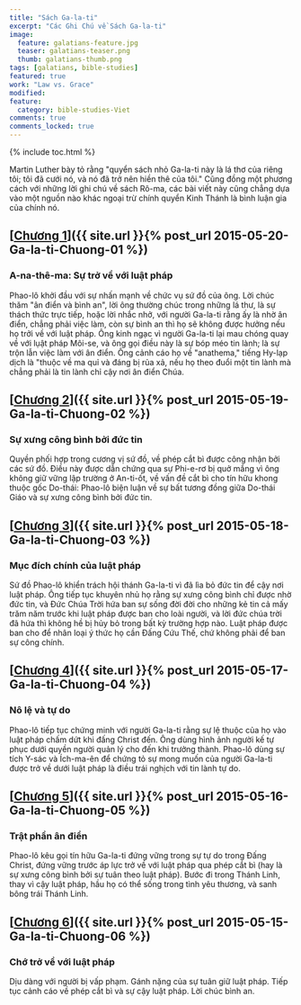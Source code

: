 ```yaml
---
title: "Sách Ga-la-ti"
excerpt: "Các Ghi Chú về Sách Ga-la-ti"
image: 
  feature: galatians-feature.jpg
  teaser: galatians-teaser.png
  thumb: galatians-thumb.png
tags: [galatians, bible-studies]
featured: true
work: "Law vs. Grace"
modified:
feature:
  category: bible-studies-Viet
comments: true
comments_locked: true
---
```


{% include toc.html %}

Martin Luther bày tỏ rằng "quyển sách nhỏ Ga-la-ti này là lá thơ của riêng tôi; tôi đã cưới nó, và nó đã trở nên hiền thê của tôi." Cũng đồng một phương cách với những lời ghi chú về sách Rô-ma, các bài viết này cũng chẳng dựa vào một nguồn nào khác ngoại trừ chính quyển Kinh Thánh là bình luận gia của chính nó.

##  [<u>Chương 1</u>]({{ site.url }}{% post_url 2015-05-20-Ga-la-ti-Chuong-01 %})

### A-na-thê-ma: Sự trở về với luật pháp

Phao-lô khởi đầu với sự nhấn mạnh về chức vụ sứ đồ của ông. Lời chúc thăm "ân điển và bình an", lời ông thường chúc trong những lá thư, là sự thách thức trực tiếp, hoặc lời nhắc nhở, với người Ga-la-ti rằng ấy là nhờ ân điển, chẳng phải việc làm, còn sự bình an thì họ sẽ không được hưởng nếu họ trởi về với luật pháp. Ông kinh ngạc vì người Ga-la-ti lại mau chóng quay về với lụật pháp Môi-se, và ông gọi điều này là sự bóp méo tin lành; là sự trộn lẫn việc làm với ân điển. Ông cảnh cáo họ về "anathema," tiếng Hy-lạp dịch là "thuộc về ma quỉ và đáng bị rủa xả, nếu họ theo đuổi một tin lành mà chẳng phải là tin lành chỉ cậy nơi ân điển Chúa.

##  [<u>Chương 2</u>]({{ site.url }}{% post_url 2015-05-19-Ga-la-ti-Chuong-02 %})

### Sự xưng công bình bởi đức tin

Quyền phối hợp trong cương vị sứ đồ, về phép cắt bì được công nhận bởi các sứ đồ. Điều này được dẫn chứng qua sự Phi-e-rơ bị quở mắng vì ông không giữ vững lập trường ở An-ti-ốt, về vấn đề cắt bì cho tín hữu khong thuộc gốc Do-thái: Phao-lô biện luận về sự bất tương đồng giữa Do-thái Giáo và sự xưng công bình bởi đức tin.

##  [<u>Chương 3</u>]({{ site.url }}{% post_url 2015-05-18-Ga-la-ti-Chuong-03 %})

### Mục đích chính của luật pháp

Sứ đồ Phao-lô khiển trách hội thánh Ga-la-ti vì đã lìa bỏ đức tin để cậy nơi luật pháp. Ông tiếp tục khuyên nhủ họ rằng sự xưng công bình chỉ được nhờ đức tin, và Đức Chúa Trời hứa ban sự sống đời đời cho những kẻ tin cả mấy trăm năm trước khi luật pháp được ban cho loài người, và lời đức chúa trời đã hứa thì không hề bị hủy bỏ trong bất kỳ trường hợp nào. Luật pháp được ban cho để nhân loại ý thức họ cần Đấng Cứu Thế, chứ không phải để ban sự công chính.

##  [<u>Chương 4</u>]({{ site.url }}{% post_url 2015-05-17-Ga-la-ti-Chuong-04 %})

### Nô lệ và tự do

Phao-lô tiếp tục chứng minh với người Ga-la-ti rằng sự lệ thuộc của họ vào luật pháp chấm dứt khi đấng Christ đến. Ông dùng hình ảnh người kế tự phục dưới quyền người quản lý cho đến khi trưởng thành.  Phao-lô dùng sự tích Y-sác và Ích-ma-ên để chứng tỏ sự mong muốn của người Ga-la-ti được trở về dưới luật pháp là điều trái nghịch với tin lành tự do.

##  [<u>Chương 5</u>]({{ site.url }}{% post_url 2015-05-16-Ga-la-ti-Chuong-05 %})

### Trật phần ân điển

Phao-lô kêu gọi tín hữu Ga-la-ti đứng vững trong sự tự do trong Đấng Christ, đứng vững trước áp lực trở về với luật pháp qua phép cắt bì (hay là sự xưng công bình bởi sự tuân theo luật pháp). Bước đi trong Thánh Linh, thay vì cậy luật pháp, hầu họ có thể sống trong tình yêu thương, và sanh bông trái Thánh Linh.

##  [<u>Chương 6</u>]({{ site.url }}{% post_url 2015-05-15-Ga-la-ti-Chuong-06 %})

### Chớ trở về với luật pháp

Dịu dàng với người bị vấp phạm. Gánh nặng của sự tuân giữ luật pháp. Tiếp tục cảnh cáo về phép cắt bì và sự cậy luật pháp. Lời chúc bình an.

